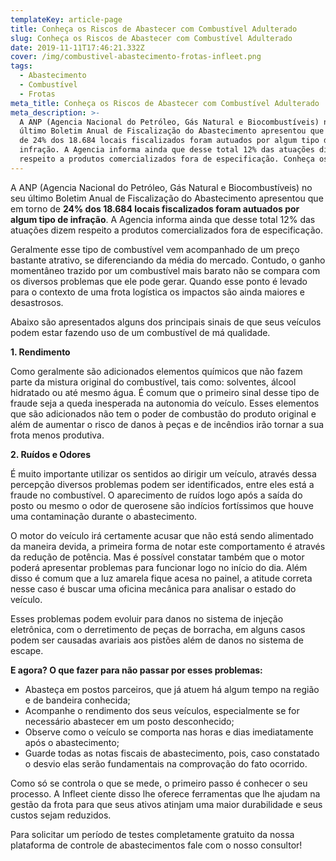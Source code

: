 ```yaml
---
templateKey: article-page
title: Conheça os Riscos de Abastecer com Combustível Adulterado
slug: Conheça os Riscos de Abastecer com Combustível Adulterado
date: 2019-11-11T17:46:21.332Z
cover: /img/combustivel-abastecimento-frotas-infleet.png
tags:
  - Abastecimento
  - Combustível
  - Frotas
meta_title: Conheça os Riscos de Abastecer com Combustível Adulterado
meta_description: >-
  A ANP (Agencia Nacional do Petróleo, Gás Natural e Biocombustíveis) no seu
  último Boletim Anual de Fiscalização do Abastecimento apresentou que em torno
  de 24% dos 18.684 locais fiscalizados foram autuados por algum tipo de
  infração. A Agencia informa ainda que desse total 12% das atuações dizem
  respeito a produtos comercializados fora de especificação. Conheça os riscos!
---
```

A ANP (Agencia Nacional do Petróleo, Gás Natural e Biocombustíveis) no seu último Boletim Anual de Fiscalização do Abastecimento apresentou que em torno de **24% dos 18.684 locais fiscalizados foram autuados por algum tipo de infração**. A Agencia informa ainda que desse total 12% das atuações dizem respeito a produtos comercializados fora de especificação.

Geralmente esse tipo de combustível vem acompanhado de um preço bastante atrativo, se diferenciando da média do mercado. Contudo, o ganho momentâneo trazido por um combustível mais barato não se compara com os diversos problemas que ele pode gerar. Quando esse ponto é levado para o contexto de uma frota logística os impactos são ainda maiores e desastrosos.

Abaixo são apresentados alguns dos principais sinais de que seus veículos podem estar fazendo uso de um combustível de má qualidade.



**1. Rendimento**

Como geralmente são adicionados elementos químicos que não fazem parte da mistura original do combustível, tais como: solventes, álcool hidratado ou até mesmo água. É comum que o primeiro sinal desse tipo de fraude seja a queda inesperada na autonomia do veículo. Esses elementos que são adicionados não tem o poder de combustão do produto original e além de aumentar o risco de danos à peças e de incêndios irão tornar a sua frota menos produtiva.



**2. Ruídos e Odores**

É muito importante utilizar os sentidos ao dirigir um veículo, através dessa percepção diversos problemas podem ser identificados, entre eles está a fraude no combustível. O aparecimento de ruídos logo após a saída do posto ou mesmo o odor de querosene são indícios fortíssimos que houve uma contaminação durante o abastecimento.

O motor do veículo irá certamente acusar que não está sendo alimentado da maneira devida, a primeira forma de notar este comportamento é através da redução de potência. Mas é possível constatar também que o motor poderá apresentar problemas para funcionar logo no início do dia. Além disso é comum que a luz amarela fique acesa no painel, a atitude correta nesse caso é buscar uma oficina mecânica para analisar o estado do veículo.

Esses problemas podem evoluir para danos no sistema de injeção eletrônica, com o derretimento de peças de borracha, em alguns casos podem ser causadas avariais aos pistões além de danos no sistema de escape.



**E agora? O que fazer para não passar por esses problemas:**

* Abasteça em postos parceiros, que já atuem há algum tempo na região e de bandeira conhecida;
* Acompanhe o rendimento dos seus veículos, especialmente se for necessário abastecer em um posto desconhecido;
* Observe como o veículo se comporta nas horas e dias imediatamente após o abastecimento;
* Guarde todas as notas fiscais de abastecimento, pois, caso constatado o desvio elas serão fundamentais na comprovação do fato ocorrido.

Como só se controla o que se mede, o primeiro passo é conhecer o seu processo. A Infleet ciente disso lhe oferece ferramentas que lhe ajudam na gestão da frota para que seus ativos atinjam uma maior durabilidade e seus custos sejam reduzidos.

Para solicitar um período de testes completamente gratuito da nossa plataforma de controle de abastecimentos fale com o nosso consultor!
